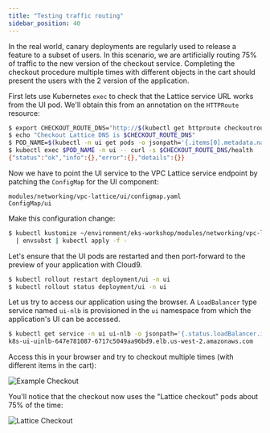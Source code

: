 ```yaml
---
title: "Testing traffic routing"
sidebar_position: 40
---
```


In the real world, canary deployments are regularly used to release a feature to a subset of users. In this scenario, we are artificially routing 75% of traffic to the new version of the checkout service. Completing the checkout procedure multiple times with different objects in the cart should present the users with the 2 version of the application.

First lets use Kubernetes `exec` to check that the Lattice service URL works from the UI pod. We'll obtain this from an annotation on the `HTTPRoute` resource:

```bash
$ export CHECKOUT_ROUTE_DNS="http://$(kubectl get httproute checkoutroute -n checkout -o json | jq -r '.metadata.annotations["application-networking.k8s.aws/lattice-assigned-domain-name"]')"
$ echo "Checkout Lattice DNS is $CHECKOUT_ROUTE_DNS"
$ POD_NAME=$(kubectl -n ui get pods -o jsonpath='{.items[0].metadata.name}')
$ kubectl exec $POD_NAME -n ui -- curl -s $CHECKOUT_ROUTE_DNS/health
{"status":"ok","info":{},"error":{},"details":{}}
```

Now we have to point the UI service to the VPC Lattice service endpoint by patching the `ConfigMap` for the UI component:

```kustomization
modules/networking/vpc-lattice/ui/configmap.yaml
ConfigMap/ui
```

Make this configuration change:

```bash
$ kubectl kustomize ~/environment/eks-workshop/modules/networking/vpc-lattice/ui/ \
  | envsubst | kubectl apply -f -
```

Let's ensure that the UI pods are restarted and then port-forward to the preview of your application with Cloud9.

```bash
$ kubectl rollout restart deployment/ui -n ui
$ kubectl rollout status deployment/ui -n ui
```

Let us try to access our application using the browser. A `LoadBalancer` type service named `ui-nlb` is provisioned in the `ui` namespace from which the application's UI can be accessed.

```bash
$ kubectl get service -n ui ui-nlb -o jsonpath='{.status.loadBalancer.ingress[*].hostname}{"\n"}'
k8s-ui-uinlb-647e781087-6717c5049aa96bd9.elb.us-west-2.amazonaws.com
```

Access this in your browser and try to checkout multiple times (with different items in the cart):

![Example Checkout](assets/examplecheckout.png)

You'll notice that the checkout now uses the "Lattice checkout" pods about 75% of the time:

![Lattice Checkout](assets/latticecheckout.png)
